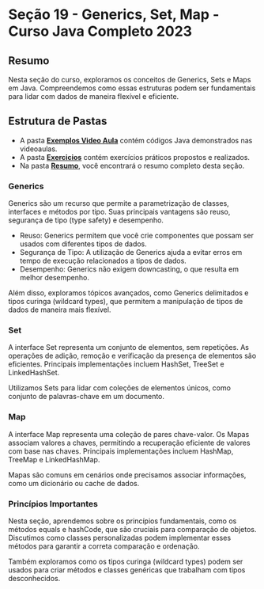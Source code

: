 # Seção 19 - Generics, Set, Map - Curso Java Completo 2023

## Resumo

Nesta seção do curso, exploramos os conceitos de Generics, Sets e Maps em Java. Compreendemos como essas estruturas podem ser fundamentais para lidar com dados de maneira flexível e eficiente.

## Estrutura de Pastas

- A pasta **[Exemplos Video Aula](../SECAO%2019/PROJETOS/EXEMPLOS%20VIDEO%20AULA/)** contém códigos Java demonstrados nas videoaulas.
- A pasta **[Exercicios](../SECAO%2019/PROJETOS/EXERCICIOS/)** contém exercícios práticos propostos e realizados.
- Na pasta **[Resumo](../SECAO%2019/RESUMO/)**, você encontrará o resumo completo desta seção.


### Generics

Generics são um recurso que permite a parametrização de classes, interfaces e métodos por tipo. Suas principais vantagens são reuso, segurança de tipo (type safety) e desempenho.

- Reuso: Generics permitem que você crie componentes que possam ser usados com diferentes tipos de dados.
- Segurança de Tipo: A utilização de Generics ajuda a evitar erros em tempo de execução relacionados a tipos de dados.
- Desempenho: Generics não exigem downcasting, o que resulta em melhor desempenho.

Além disso, exploramos tópicos avançados, como Generics delimitados e tipos curinga (wildcard types), que permitem a manipulação de tipos de dados de maneira mais flexível.

### Set

A interface Set representa um conjunto de elementos, sem repetições. As operações de adição, remoção e verificação da presença de elementos são eficientes. Principais implementações incluem HashSet, TreeSet e LinkedHashSet.

Utilizamos Sets para lidar com coleções de elementos únicos, como conjunto de palavras-chave em um documento.

### Map

A interface Map representa uma coleção de pares chave-valor. Os Mapas associam valores a chaves, permitindo a recuperação eficiente de valores com base nas chaves. Principais implementações incluem HashMap, TreeMap e LinkedHashMap.

Mapas são comuns em cenários onde precisamos associar informações, como um dicionário ou cache de dados.

### Princípios Importantes

Nesta seção, aprendemos sobre os princípios fundamentais, como os métodos equals e hashCode, que são cruciais para comparação de objetos. Discutimos como classes personalizadas podem implementar esses métodos para garantir a correta comparação e ordenação.

Também exploramos como os tipos curinga (wildcard types) podem ser usados para criar métodos e classes genéricas que trabalham com tipos desconhecidos.